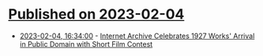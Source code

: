 # [Published on 2023-02-04](index.md)

* [2023-02-04, 16:34:00](https://idle.slashdot.org/story/23/02/04/0340247/internet-archive-celebrates-1927-works-arrival-in-public-domain-with-short-film-contest?utm_source=rss1.0mainlinkanon&utm_medium=feed) - [Internet Archive Celebrates 1927 Works' Arrival in Public Domain with Short Film Contest](https://idle.slashdot.org/story/23/02/04/0340247/internet-archive-celebrates-1927-works-arrival-in-public-domain-with-short-film-contest?utm_source=rss1.0mainlinkanon&utm_medium=feed)

